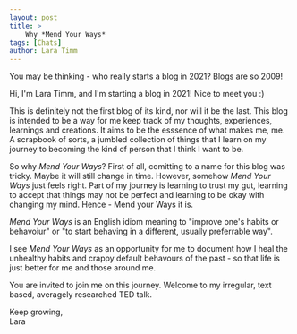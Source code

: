 ```yaml
---
layout: post
title: >
    Why *Mend Your Ways*
tags: [Chats]
author: Lara Timm
---
```


You may be thinking - who really starts a blog in 2021? Blogs are so 2009!

Hi, I'm Lara Timm, and I'm starting a blog in 2021! Nice to meet you :) 

This is definitely not the first blog of its kind, nor will it be the last. This blog is intended to be a way for me keep track of my thoughts, experiences, learnings and creations. It aims to be the esssence of what makes me, me. A scrapbook of sorts, a jumbled collection of things that I learn on my journey to becoming the kind of person that I think I want to be. 

So why *Mend Your Ways*? First of all, comitting to a name for this blog was tricky. Maybe it will still change in time. However, somehow *Mend Your Ways* just feels right. Part of my journey is learning to trust my gut, learning to accept that things may not be perfect and learning to be okay with changing my mind. Hence - Mend your Ways it is.

*Mend Your Ways* is an English idiom meaning to "improve one's habits or behavoiur" or "to start behaving in a different, usually preferrable way". 

I see *Mend Your Ways* as an opportunity for me to document how I heal the unhealthy habits and crappy default behavours of the past - so that life is just better for me and those around me.

You are invited to join me on this journey. Welcome to my irregular, text based, averagely researched TED talk.

Keep growing,\
Lara